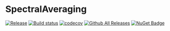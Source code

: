 # SpectralAveraging
[![Release](https://img.shields.io/github/v/release/smith-chem-wisc/SpectralAveraging)](https://github.com/smith-chem-wisc/SpectralAveraging/releases/latest)
[![Build status](https://ci.appveyor.com/api/projects/status/0jt31252xny5aoxt/branch/master?svg=true)](https://ci.appveyor.com/project/smith-chem-wisc/SpectralAveraging/branch/master)
[![codecov](https://codecov.io/gh/smith-chem-wisc/SpectralAveraging/branch/master/graph/badge.svg)](https://codecov.io/gh/smith-chem-wisc/SpectralAveraging)
[![Github All Releases](https://img.shields.io/github/downloads/smith-chem-wisc/SpectralAveraging/total.svg)](https://github.com/smith-chem-wisc/SpectralAveraging/releases)
[![NuGet Badge](https://buildstats.info/nuget/SpectralAveraging)](https://www.nuget.org/packages/SpectralAveraging/)
